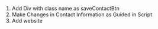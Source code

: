 1. Add Div with class name as saveContactBtn
2. Make Changes in Contact Information as Guided in Script
3. Add website
